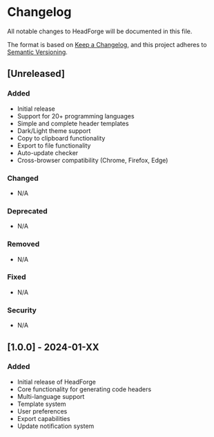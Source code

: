 # Changelog

All notable changes to HeadForge will be documented in this file.

The format is based on [Keep a Changelog](https://keepachangelog.com/en/1.0.0/),
and this project adheres to [Semantic Versioning](https://semver.org/spec/v2.0.0.html).

## [Unreleased]

### Added
- Initial release
- Support for 20+ programming languages
- Simple and complete header templates
- Dark/Light theme support
- Copy to clipboard functionality
- Export to file functionality
- Auto-update checker
- Cross-browser compatibility (Chrome, Firefox, Edge)

### Changed
- N/A

### Deprecated
- N/A

### Removed
- N/A

### Fixed
- N/A

### Security
- N/A

## [1.0.0] - 2024-01-XX

### Added
- Initial release of HeadForge
- Core functionality for generating code headers
- Multi-language support
- Template system
- User preferences
- Export capabilities
- Update notification system

